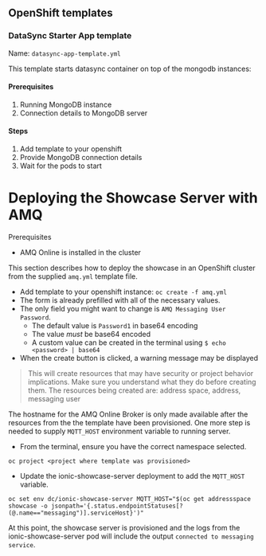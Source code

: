## OpenShift templates

### DataSync Starter App template

Name: `datasync-app-template.yml`

This template starts datasync container on top of the mongodb instances:

#### Prerequisites

1. Running MongoDB instance 
2. Connection details to MongoDB server

#### Steps

1. Add template to your openshift 
2. Provide MongoDB connection details
3. Wait for the pods to start

# Deploying the Showcase Server with AMQ

Prerequisites

* AMQ Online is installed in the cluster

This section describes how to deploy the showcase in an OpenShift cluster from the supplied `amq.yml` template file.
* Add template to your openshift instance: `oc create -f amq.yml`
* The form is already prefilled with all of the necessary values.
* The only field you might want to change is `AMQ Messaging User Password`.
  * The default value is `Password1` in base64 encoding
  * The value *must* be base64 encoded
  * A custom value can be created in the terminal using `$ echo <password> | base64` 
* When the create button is clicked, a warning message may be displayed

> This will create resources that may have security or project behavior implications. Make sure you understand what they do before creating them. The resources being created are: address space, address, messaging user

The hostname for the AMQ Online Broker is only made available after the resources from the the template have been provisioned. One more step is needed to supply `MQTT_HOST` environment variable to running server.

* From the terminal, ensure you have the correct namespace selected.

```
oc project <project where template was provisioned>
```

* Update the ionic-showcase-server deployment to add the `MQTT_HOST` variable. 

```
oc set env dc/ionic-showcase-server MQTT_HOST="$(oc get addressspace showcase -o jsonpath='{.status.endpointStatuses[?(@.name=="messaging")].serviceHost}')"
```

At this point, the showcase server is provisioned and the logs from the ionic-showcase-server pod will include the output `connected to messaging service`.